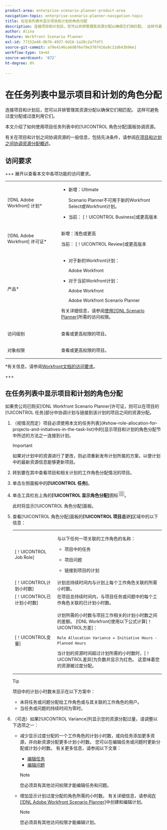 ```yaml
---
product-area: enterprise-scenario-planner-product-area
navigation-topic: enterprise-scenario-planner-navigation-topic
title: 在任务列表中显示项目和计划的角色分配
description: 连接项目和计划后，您可以并排管理其资源分配以确保它们相匹配。 这样可避免过度分配或过度利用它们。
author: Alina
feature: Workfront Scenario Planner
exl-id: 77152e46-0b7b-4937-9d16-1a20c2a7fdf1
source-git-commit: a79e4146ce6d076ef0e3707416a9c21d643b96e1
workflow-type: tm+mt
source-wordcount: '672'
ht-degree: 0%

---
```


# 在任务列表中显示项目和计划的角色分配

<!--Audited: 07/2024-->

连接项目和计划后，您可以并排管理其资源分配以确保它们相匹配。 这样可避免过度分配或过度利用它们。

本文介绍了如何使用项目任务列表中的[!UICONTROL 角色分配]面板协调资源。

有关在项目和计划之间协调资源的一般信息，包括先决条件，请参阅[在项目和计划之间协调资源分配概述](../scenario-planner/overview-reconcile-allocations-between-projects-initiatives.md)。

## 访问要求

+++ 展开以查看本文中各项功能的访问要求。

<table style="table-layout:auto"> 
 <col> 
 <col> 
 <tbody> 
  <tr> 
   <td> <p>[!DNL Adobe Workfront] 计划*</p> </td> 
   <td> <ul></li>
   <li><p>新增：Ultimate </p></li>
   <p>Scenario Planner不可用于新的Workfront Select或Workfront计划。 </p>
   <li><p>当前： [！UICONTROL Business]或更高版本</p></ul>
   </td> 
  </tr> 
  <tr> 
   <td> <p>[!DNL Adobe Workfront] 许可证*</p> </td> 
   <td> <p>新增：浅色或更高</p> 
   <p>当前： [！UICONTROL Review]或更高版本</p> </td> 
  </tr> 
  <tr> 
   <td>产品* </td> 
   <td> <ul><li><p>对于新的Workfront计划：</p><p> Adobe Workfront</li></p>
   <li><p>对于当前Workfront计划： </p>
   <p>Adobe Workfront</p> <p>Adobe Workfront Scenario Planner</p></li></ul>

<p>有关详细信息，请参阅<a href="../scenario-planner/access-needed-to-use-sp.md" class="MCXref xref">使用[!DNL Scenario Planner]</a>所需的访问权限。 </p> </td> 
  </tr> 
  <tr data-mc-conditions=""> 
   <td>访问级别 </td> 
   <td> <p>查看或更高权限的项目。</p> </td> 
  </tr> 
  <tr data-mc-conditions=""> 
   <td> <p>对象权限 </p> </td> 
   <td> <p> 查看或更高权限的项目。</p> </td> 
  </tr> 
 </tbody> 
</table>

*有关信息，请参阅[Workfront文档的访问要求](/help/quicksilver/administration-and-setup/add-users/access-levels-and-object-permissions/access-level-requirements-in-documentation.md)。

+++

## 在任务列表中显示项目和计划的角色分配

如果贵公司已购买[!DNL Workfront Scenario Planner]许可证，则可以在项目的[!UICONTROL 任务]部分中协调计划与链接到该计划的项目之间的资源分配。

1. （视情况而定）项目必须使用本文的任务列表](#show-role-allocation-for-projects-and-initiatives-in-the-task-list)中的[显示项目和计划的角色分配节中所述的方法之一连接到计划。

   >[!IMPORTANT]
   >
   >如果对计划中的资源进行了更改，则必须重新发布计划所属的方案，以便计划中的最新资源信息能够更新项目。

1. 转到要在其中查看项目和相关计划的工作角色分配情况的项目。
1. 单击左侧面板中的&#x200B;**[!UICONTROL 任务]**。
1. 单击工具栏右上角的&#x200B;**[!UICONTROL 显示角色分配]**&#x200B;图标![](assets/show-role-allocation-icon.png)。

   此时将显示[!UICONTROL 角色分配]面板。

   <!--
   <p data-mc-conditions="QuicksilverOrClassic.Draft mode">(NOTE: ensure this step stays 5 to match the mention of it in the section below)</p>
   -->

1. 查看[!UICONTROL 角色分配]面板的&#x200B;**[!UICONTROL 项目总计]**&#x200B;区域中的以下信息：

   <table style="table-layout:auto"> 
    <col> 
    <col> 
    <tbody> 
     <tr> 
      <td role="rowheader">[！UICONTROL Job Role]</td> 
      <td> <p>与以下任何一项关联的工作角色的名称：</p> 
       <ul> 
        <li> <p>项目中的任务</p> </li> 
        <li> <p>项目问题</p> </li> 
        <li> <p>链接到项目的计划</p> </li> 
       </ul> </td> 
     </tr> 
     <tr> 
      <td role="rowheader">[！UICONTROL计划小时数]</td> 
      <td>计划总持续时间内与计划上每个工作角色关联的所需小时数。 </td> 
     </tr> 
     <tr> 
      <td role="rowheader">[！UICONTROL已计划小时数]</td> 
      <td>在项目总持续时间内，与项目任务或问题中的每个工作角色关联的已计划小时数。 </td> 
     </tr> 
     <tr> 
      <td role="rowheader">[！UICONTROL变量]</td> 
      <td> <p>计划所需的小时数与项目工作相关的计划小时数之间的差额。 [!DNL Workfront]使用以下公式计算[！UICONTROL方差]：</p> <p><code>Role Allocation Variance = Initiative Hours - Planned Hours</code> </p> <p>当计划的资源时间超过计划所需的小时数时，[！UICONTROL差异]为负数并显示为红色。 这意味着您的资源被过度分配。 </p> </td> 
     </tr> 
    </tbody> 
   </table>

   >[!TIP]
   >
   >项目中的计划小时数未显示在以下方案中：
   >
   >   
   >   
   >   * 未将任务或问题分配给工作角色或与其关联的工作角色的用户。
   >   * 当任务或问题的持续时间为零时。
   >   
   >



1. （可选）如果[!UICONTROL Variance]列显示您的资源分配过量，请调整以下选项之一：

   * 减少显示过度分配的一个工作角色的计划小时数，或向任务添加更多资源，并向新资源分配更多计划小时数。 您可以在编辑任务或问题时更新分配或计划小时数。 有关更多信息，请参阅以下文章：

      * [编辑任务](../manage-work/tasks/manage-tasks/edit-tasks.md)
      * [编辑问题](../manage-work/issues/manage-issues/edit-issues.md)

     >[!NOTE]
     >
     >您必须具有其他访问权限才能编辑任务和问题。

   * 增加显示计划过度分配的角色所需的小时数。 有关详细信息，请参阅[在 [!DNL Adobe Workfront Scenario Planner]](create-and-edit-initiatives.md)中创建和编辑计划。

     >[!NOTE]
     >
     >您必须具有其他访问权限才能编辑计划。


